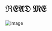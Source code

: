 # ℜ𝔈𝔄𝔇 𝔐𝔈
![image](https://github.com/user-attachments/assets/ef6c1e77-e917-4c3c-b034-c33d8350c5a4)
